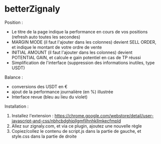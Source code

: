 # betterZignaly

Position :
- Le titre de la page indique la performance en cours de vos positions (refresh auto toutes les secondes)
- MARGIN MODE (il faut l'ajouter dans les colonnes) devient SELL ORDER, et indique le montant de votre ordre de vente
- INITIAL AMOUNT (il faut l'ajouter dans les colonnes) devient POTENTIAL GAIN, et calcule e gain potentiel en cas de TP réussi
- Simplification de l'interface (suppression des informations inutiles, type USDT)

Balance :
- conversions des USDT en €
- ajout de la performance journalière (en %) illustrée
- Interface revue (bleu au lieu du violet)

Installation :
1. Installez l'extension : https://chrome.google.com/webstore/detail/user-javascript-and-css/nbhcbdghjpllgmfilhnhkllmkecfmpld
2. Allez sur zignaly.com, et via ce plugin, ajoutez une nouvelle règle
3. Copiez/collez le contenu de script.js dans la partie de gauche, et style.css dans la partie de droite


